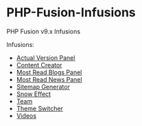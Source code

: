 # PHP-Fusion-Infusions
PHP Fusion v9.x Infusions

Infusions:
 - [Actual Version Panel](https://github.com/RobiNN1/PHP-Fusion-Infusions/tree/master/infusions/actual_version_panel)
 - [Content Creator](https://github.com/RobiNN1/PHP-Fusion-Infusions/tree/master/infusions/content_creator)
 - [Most Read Blogs Panel](https://github.com/RobiNN1/PHP-Fusion-Infusions/tree/master/infusions/most_read_blogs_panel)
 - [Most Read News Panel](https://github.com/RobiNN1/PHP-Fusion-Infusions/tree/master/infusions/most_read_news_panel)
 - [Sitemap Generator](https://github.com/RobiNN1/PHP-Fusion-Infusions/tree/master/infusions/sitemap_panel)
 - [Snow Effect](https://github.com/RobiNN1/PHP-Fusion-Infusions/tree/master/infusions/snow_panel)
 - [Team](https://github.com/RobiNN1/PHP-Fusion-Infusions/tree/master/infusions/team)
 - [Theme Switcher](https://github.com/RobiNN1/PHP-Fusion-Infusions/tree/master/infusions/theme_switcher_panel)
 - [Videos](https://github.com/RobiNN1/PHP-Fusion-Infusions/tree/master/infusions/videos)

